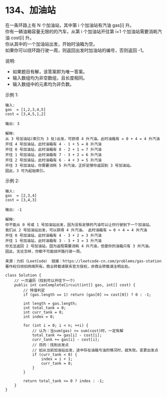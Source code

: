 134、加油站
===
在一条环路上有 N 个加油站，其中第 i 个加油站有汽油 gas[i] 升。<br>
你有一辆油箱容量无限的的汽车，从第 i 个加油站开往第 i+1 个加油站需要消耗汽油 cost[i] 升。<br>
你从其中的一个加油站出发，开始时油箱为空。<br>
如果你可以绕环路行驶一周，则返回出发时加油站的编号，否则返回 -1。<br>

说明: <br>
* 如果题目有解，该答案即为唯一答案。
* 输入数组均为非空数组，且长度相同。
* 输入数组中的元素均为非负数。

示例 1:<br>
```
输入: 
gas  = [1,2,3,4,5]
cost = [3,4,5,1,2]

输出: 3

解释:
从 3 号加油站(索引为 3 处)出发，可获得 4 升汽油。此时油箱有 = 0 + 4 = 4 升汽油
开往 4 号加油站，此时油箱有 4 - 1 + 5 = 8 升汽油
开往 0 号加油站，此时油箱有 8 - 2 + 1 = 7 升汽油
开往 1 号加油站，此时油箱有 7 - 3 + 2 = 6 升汽油
开往 2 号加油站，此时油箱有 6 - 4 + 3 = 5 升汽油
开往 3 号加油站，你需要消耗 5 升汽油，正好足够你返回到 3 号加油站。
因此，3 可为起始索引。
```
示例 2:<br>
```
输入: 
gas  = [2,3,4]
cost = [3,4,3]

输出: -1

解释:
你不能从 0 号或 1 号加油站出发，因为没有足够的汽油可以让你行驶到下一个加油站。
我们从 2 号加油站出发，可以获得 4 升汽油。 此时油箱有 = 0 + 4 = 4 升汽油
开往 0 号加油站，此时油箱有 4 - 3 + 2 = 3 升汽油
开往 1 号加油站，此时油箱有 3 - 3 + 3 = 3 升汽油
你无法返回 2 号加油站，因为返程需要消耗 4 升汽油，但是你的油箱只有 3 升汽油。
因此，无论怎样，你都不可能绕环路行驶一周。
```
``
来源：力扣（LeetCode）
链接：https://leetcode-cn.com/problems/gas-station
著作权归领扣网络所有。商业转载请联系官方授权，非商业转载请注明出处。
``

```
class Solution {
    // 一次遍历（找到可以开往下一个）
    public int canCompleteCircuit(int[] gas, int[] cost) {
        // 特值判定
        if (gas.length == 1) return (gas[0] >= cost[0]) ? 0 : -1;
        
        int length = gas.length;
        int total_tank = 0;
        int curr_tank = 0;
        int index = 0;

        for (int i = 0; i < n; ++i) {
            // 认为：当sum(gas) >= sum(cost)时，一定有解
            total_tank += gas[i] - cost[i];
            curr_tank += gas[i] - cost[i];
            // 目的：找到出发点
            // 如从当前加油站出发，途中存在油箱亏油的情况时，就失败。变更出发点
            if (curr_tank < 0) {
                index = i + 1;
                curr_tank = 0;
            }
        }
        
        return total_tank >= 0 ? index : -1;
    }
}
```

